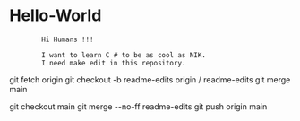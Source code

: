# Hello-World

            Hi Humans !!!
            
            I want to learn C # to be as cool as NIK.
            I need make edit in this repository.
            
git fetch origin 
git checkout -b readme-edits origin / readme-edits 
git merge main

git checkout main
git merge --no-ff readme-edits
git push origin main
